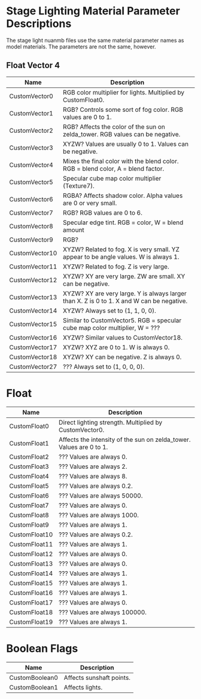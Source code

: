 # Stage Lighting Material Parameter Descriptions
The stage light nuanmb files use the same material parameter names as model materials. The parameters are not the same, however.

## Float Vector 4
| Name | Description |
| --- | --- |
| CustomVector0 | RGB color multiplier for lights. Multiplied by CustomFloat0. |
| CustomVector1 | RGB? Controls some sort of fog color. RGB values are 0 to 1. |
| CustomVector2 | RGB? Affects the color of the sun on zelda_tower. RGB values can be negative. |
| CustomVector3 | XYZW? Values are usually 0 to 1. Values can be negative. |
| CustomVector4 | Mixes the final color with the blend color. RGB = blend color, A = blend factor. |
| CustomVector5 | Specular cube map color multiplier (Texture7). |
| CustomVector6 | RGBA? Affects shadow color. Alpha values are 0 or very small. |
| CustomVector7 | RGB? RGB values are 0 to 6. |
| CustomVector8 | Specular edge tint. RGB = color, W = blend amount |
| CustomVector9 | RGB? |
| CustomVector10 | XYZW? Related to fog. X is very small. YZ appear to be angle values. W is always 1. |
| CustomVector11 | XYZW? Related to fog. Z is very large. |
| CustomVector12 | XYZW? XY are very large. ZW are small. XY can be negative. |
| CustomVector13 | XYZW? XY are very large. Y is always larger than X. Z is 0 to 1. X and W can be negative. |
| CustomVector14 | XYZW? Always set to (1, 1, 0, 0). |
| CustomVector15 | Similar to CustomVector5. RGB = specular cube map color multiplier, W = ??? |
| CustomVector16 | XYZW? Similar values to CustomVector18. |
| CustomVector17 | XYZW? XYZ are 0 to 1. W is always 0. |
| CustomVector18 | XYZW? XY can be negative. Z is always 0. |
| CustomVector27 | ??? Always set to (1, 0, 0, 0). |

# Float
| Name | Description |
| --- | --- |
| CustomFloat0 | Direct lighting strength. Multiplied by CustomVector0. |
| CustomFloat1 | Affects the intensity of the sun on zelda_tower. Values are 0 to 1. |
| CustomFloat2 | ??? Values are always 0. |
| CustomFloat3 | ??? Values are always 2. |
| CustomFloat4 | ??? Values are always 8. |
| CustomFloat5 | ??? Values are always 0.2. |
| CustomFloat6 | ??? Values are always 50000. |
| CustomFloat7 | ??? Values are always 0. |
| CustomFloat8 | ??? Values are always 1000. |
| CustomFloat9 | ??? Values are always 1. |
| CustomFloat10 | ??? Values are always 0.2. |
| CustomFloat11 | ??? Values are always 1. |
| CustomFloat12 | ??? Values are always 0.  |
| CustomFloat13 | ??? Values are always 0. |
| CustomFloat14 | ??? Values are always 1. |
| CustomFloat15 | ??? Values are always 1. |
| CustomFloat16 | ??? Values are always 1. |
| CustomFloat17 | ??? Values are always 0. |
| CustomFloat18 | ??? Values are always 100000. |
| CustomFloat19 | ??? Values are always 1. |

# Boolean Flags
| Name | Description |
| --- | --- |
| CustomBoolean0 | Affects sunshaft points. |
| CustomBoolean1 | Affects lights. |
